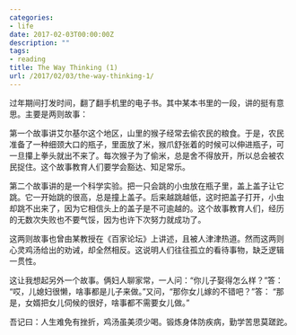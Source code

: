 ```yaml
---
categories:
- life
date: 2017-02-03T00:00:00Z
description: ""
tags:
- reading
title: The Way Thinking (1)
url: /2017/02/03/the-way-thinking-1/
---
```



过年期间打发时间，翻了翻手机里的电子书。其中某本书里的一段，讲的挺有意
思。主要是两则故事：

第一个故事讲艾尔基尔这个地区，山里的猴子经常去偷农民的粮食。于是，农民
准备了一种细颈大口的瓶子，里面放了米，猴爪舒张着的时候可以伸进瓶子，可
一旦攥上拳头就出不来了。每次猴子为了偷米，总是舍不得放开，所以总会被农
民捉住。这个故事教育人们要学会豁达、知足常乐。

第二个故事讲的是一个科学实验。把一只会跳的小虫放在瓶子里，盖上盖子让它
跳。它一开始跳的很高，总是撞上盖子。后来越跳越低，这时把盖子打开，小虫
却跳不出来了，因为它相信头上的盖子是不可逾越的。这个故事教育人们，经历
的无数次失败也不要气馁，因为也许下次努力就成功了。

这两则故事也曾由某教授在《百家论坛》上讲述，且被人津津热道。然而这两则
心灵鸡汤给出的劝诫，却全然相反。这说明人们往往孤立的看待事物，缺乏逻辑
一贯性。

这让我想起另外一个故事。俩妇人聊家常，一人问：“你儿子娶得怎么样？”答：
“哎，儿媳妇很懒，啥事都是儿子来做。”又问，“那你女儿嫁的不错吧？”答：
“那是，女婿把女儿伺候的很好，啥事都不需要女儿做。”

吾记曰：人生难免有挫折，鸡汤虽美须少喝。锻炼身体防疾病，勤学苦思莫蹉跎。
